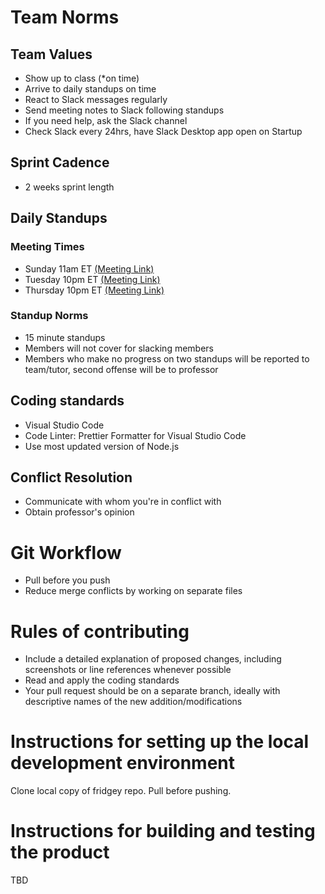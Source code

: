 # Team Norms
## Team Values 
- Show up to class (*on time)
- Arrive to daily standups on time
- React to Slack messages regularly
- Send meeting notes to Slack following standups
- If you need help, ask the Slack channel
- Check Slack every 24hrs, have Slack Desktop app open on Startup

## Sprint Cadence
- 2 weeks sprint length

## Daily Standups

### Meeting Times
- Sunday 11am ET [(Meeting Link)](https://us02web.zoom.us/j/83769775387?pwd=OUM0MlBrbU4xRHpRMkF1ZHE3WHpCUT09)
- Tuesday 10pm ET [(Meeting Link)](https://us02web.zoom.us/j/83769775387?pwd=OUM0MlBrbU4xRHpRMkF1ZHE3WHpCUT09)
- Thursday 10pm ET [(Meeting Link)](https://us02web.zoom.us/j/83769775387?pwd=OUM0MlBrbU4xRHpRMkF1ZHE3WHpCUT09)

### Standup Norms
- 15 minute standups
- Members will not cover for slacking members
- Members who make no progress on two standups will be reported to team/tutor, second offense will be to professor

## Coding standards
- Visual Studio Code 
- Code Linter: Prettier Formatter for Visual Studio Code
- Use most updated version of Node.js

## Conflict Resolution
- Communicate with whom you're in conflict with
- Obtain professor's opinion

# Git Workflow
- Pull before you push
- Reduce merge conflicts by working on separate files

# Rules of contributing
- Include a detailed explanation of proposed changes, including screenshots or line references whenever possible
- Read and apply the coding standards
- Your pull request should be on a separate branch, ideally with descriptive names of the new addition/modifications

# Instructions for setting up the local development environment
Clone local copy of fridgey repo. Pull before pushing. 

# Instructions for building and testing the product
TBD

